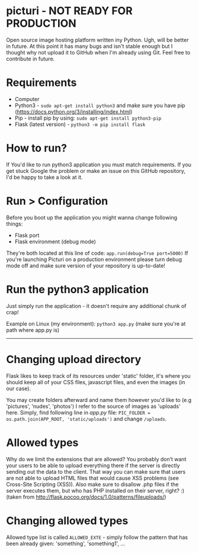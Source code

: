 # picturi - NOT READY FOR PRODUCTION
Open source image hosting platform written iny Python. Ugh, will be better in future. At this point it has many bugs and isn't stable enough
but I thought why not upload it to GitHub when I'm already using Git. Feel free to contribute in future.

# Requirements
  * Computer 
  * Python3 - ```sudo apt-get install python3``` and make sure you have pip (https://docs.python.org/3/installing/index.html)
  * Pip - install pip by using: ```sudo apt-get install python3-pip```  
  * Flask (latest version) - ```python3 -m pip install flask``` 
  
# How to run?
If You'd like to run python3 application you must match requirements. If you get stuck Google the problem or make an issue on this GitHub
repository, I'd be happy to take a look at it.

# Run > Configuration
Before you boot up the application you might wanna change following things:
  * Flask port
  * Flask environment (debug mode)

They're both located at this line of code: ```app.run(debug=True port=5000)``` If you're launching Picturi on a production environment please 
turn debug mode off and make sure version of your repository is up-to-date!

# Run the python3 application
Just simply run the application - it doesn't require any additional chunk of crap! 

Example on Linux (my environment): ```python3 app.py``` (make sure you're at path where app.py is)

___


# Changing upload directory

Flask likes to keep track of its resources under 'static' folder, it's where you should keep all of your CSS files, javascript files,
and even the images (in our case). 

You may create folders afterward and name them however you'd like to (e.g 'pictures', 'nudes', 'photos') I refer to the source of images as 'uploads' here.
Simply, find following line in *app.py* file: ```PIC_FOLDER = os.path.join(APP_ROOT, 'static/uploads')``` and change ```/uploads```.

# Allowed types

Why do we limit the extensions that are allowed? You probably don’t want your users to be able to upload everything there if the server is directly sending out the data to the client. That way you can make sure that users are not able to upload HTML files that would cause XSS problems (see Cross-Site Scripting (XSS)). Also make sure to disallow .php files if the server executes them, but who has PHP installed on their server, right? :)
(taken from http://flask.pocoo.org/docs/1.0/patterns/fileuploads/)

# Changing allowed types

 Allowed type list is called ```ALLOWED_EXTE``` - simply follow the pattern that has been already given: 'something', 'something1', ...
